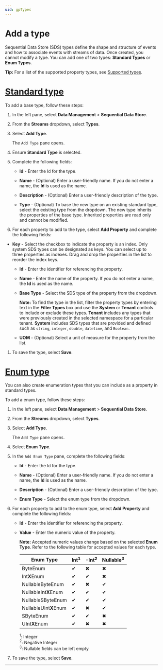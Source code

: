 ```yaml
---
uid: gpTypes
---
```


# Add a type

Sequential Data Store (SDS) types define the shape and structure of events and how to associate events with streams of data. Once created, you cannot modify a type. You can add one of two types: **Standard Types** or **Enum Types**.

**Tip:** For a list of the supported property types, see [Supported types](xref:sdsTypes#sdstypecode). 

# [Standard type](#tab/tabid-1)

To add a base type, follow these steps: 

1. In the left pane, select **Data Management** > **Sequential Data Store**.

1. From the **Streams** dropdown, select **Types**.

1. Select **Add Type**.

    The `Add Type` pane opens.

1. Ensure **Standard Type** is selected.

1. Complete the following fields:

    - **Id** - Enter the Id for the type.
    
    - **Name** - (Optional) Enter a user-friendly name. If you do not enter a name, the **Id** is used as the name.
    
    - **Description** - (Optional) Enter a user-friendly description of the type.
    
    - **Type** - (Optional) To base the new type on an existing standard type, select the existing type from the dropdown. The new type inherits the properties of the base type. Inherited properties are read only and cannot be modified.

1. For each property to add to the type, select **Add Property** and complete the following fields:
 
 - **Key** - Select the checkbox to indicate the property is an index. Only system SDS types can be designated as keys. You can select up to three properties as indexes. Drag and drop the properties in the list to reorder the index keys.
   
    - **Id** - Enter the identifier for referencing the property.
    
    - **Name** - Enter the name of the property. If you do not enter a name, the **Id** is used as the name. 
    
    - **Base Type** - Select the SDS type of the property from the dropdown.
    
        **Note:** To find the type in the list, filter the property types by entering text in the **Filter Types** box and use the **System** or **Tenant** controls to include or exclude these types. **Tenant** includes any types that were previously created in the selected namespace for a particular tenant. **System** includes SDS types that are provided and defined such as `string`, `integer`, `double`, `datetime`, and `Boolean`.
    
    - **UOM** - (Optional) Select a unit of measure for the property from the list. 
   
1. To save the type, select **Save**.

# [Enum type](#tab/tabid-2)

You can also create enumeration types that you can include as a property in standard types.

To add a enum type, follow these steps:

1. In the left pane, select **Data Management** > **Sequential Data Store**.

1. From the **Streams** dropdown, select **Types**.

1. Select **Add Type**.

    The `Add Type` pane opens.

1. Select **Enum Type**.

1. In the `Add Enum Type` pane, complete the following fields:

    - **Id** - Enter the Id for the type.
    
    - **Name** - (Optional) Enter a user-friendly name. If you do not enter a name, the **Id** is used as the name.
    
    - **Description** - (Optional) Enter a user-friendly description of the type.
    
    - **Enum Type** - Select the enum type from the dropdown.

1. For each property to add to the enum type, select **Add Property** and complete the following fields:
 
    - **Id** - Enter the identifier for referencing the property.
    
    - **Value** - Enter the numeric value of the property.

        **Note:** Accepted numeric values change based on the selected **Enum Type**. Refer to the following table for accepted values for each type.

        | Enum Type | Int<sup>1</sup> | -Int<sup>2</sup> | Nullable<sup>3</sup> |
        |--|--|--|--|
        | ByteEnum | ✔ | ✖ | ✖ |
        | Int**X**Enum | ✔ | ✔ | ✖ |
        | NullableByteEnum | ✔ | ✖ | ✔ |
        | NullableInt**X**Enum | ✔ | ✔ | ✔ |
        | NullableSByteEnum | ✔ | ✔ | ✔ |
        | NullableUInt**X**Enum | ✔ | ✖ | ✔ |
        | SByteEnum | ✔ | ✔ | ✖ |
        | UInt**X**Enum | ✔ | ✖ | ✖ |

        <sup>1</sup>: Integer<br>
        <sup>2</sup>: Negative Integer<br> 
        <sup>3</sup>: Nullable fields can be left empty
    
1. To save the type, select **Save**.

***